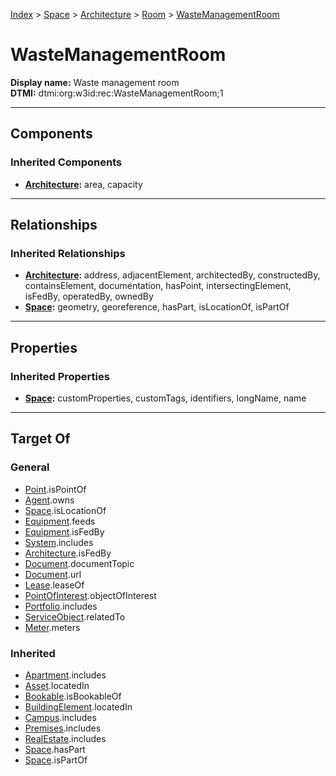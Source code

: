 [Index](../../../index.md) > [Space](../../Space.md) > [Architecture](../Architecture.md) > [Room](Room.md) > [WasteManagementRoom](#)
# WasteManagementRoom

**Display name:** Waste management room<br />
**DTMI:** dtmi:org:w3id:rec:WasteManagementRoom;1

---

## Components

### Inherited Components
* **[Architecture](../Architecture.md):** area, capacity

---

## Relationships

### Inherited Relationships
* **[Architecture](../Architecture.md):** address, adjacentElement, architectedBy, constructedBy, containsElement, documentation, hasPoint, intersectingElement, isFedBy, operatedBy, ownedBy
* **[Space](../../Space.md):** geometry, georeference, hasPart, isLocationOf, isPartOf

---

## Properties

### Inherited Properties
* **[Space](../../Space.md):** customProperties, customTags, identifiers, longName, name

---

## Target Of
### General
* [Point](../../../Point/Point.md).isPointOf
* [Agent](../../../Agent/Agent.md).owns
* [Space](../../Space.md).isLocationOf
* [Equipment](../../../Asset/Equipment/Equipment.md).feeds
* [Equipment](../../../Asset/Equipment/Equipment.md).isFedBy
* [System](../../../Collection/System/System.md).includes
* [Architecture](../Architecture.md).isFedBy
* [Document](../../../Information/Document/Document.md).documentTopic
* [Document](../../../Information/Document/Document.md).url
* [Lease](../../../Event/Lease.md).leaseOf
* [PointOfInterest](../../../Information/PointOfInterest.md).objectOfInterest
* [Portfolio](../../../Collection/Portfolio.md).includes
* [ServiceObject](../../../Information/ServiceObject/ServiceObject.md).relatedTo
* [Meter](../../../Asset/Equipment/Meter/Meter.md).meters
### Inherited
* [Apartment](../../../Collection/Apartment.md).includes
* [Asset](../../../Asset/Asset.md).locatedIn
* [Bookable](../../../Information/Bookable.md).isBookableOf
* [BuildingElement](../../../BuildingElement/BuildingElement.md).locatedIn
* [Campus](../../../Collection/Campus.md).includes
* [Premises](../../../Collection/Premises.md).includes
* [RealEstate](../../../Collection/RealEstate.md).includes
* [Space](../../Space.md).hasPart
* [Space](../../Space.md).isPartOf
